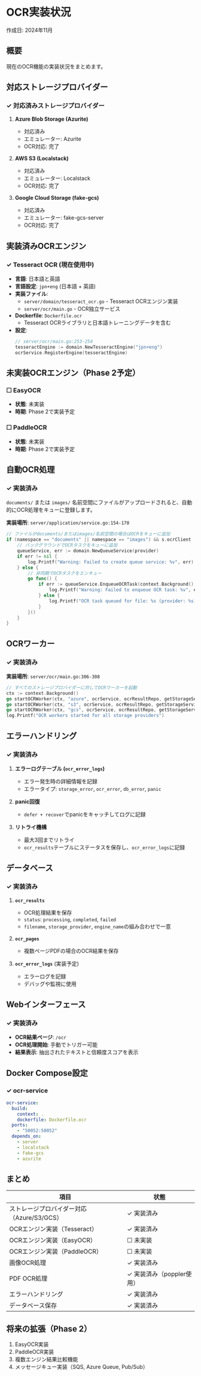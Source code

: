 # OCR実装状況

作成日: 2024年11月

## 概要

現在のOCR機能の実装状況をまとめます。

## 対応ストレージプロバイダー

### ✓ 対応済みストレージプロバイダー

1. **Azure Blob Storage (Azurite)**
   - 対応済み
   - エミュレーター: Azurite
   - OCR対応: 完了

2. **AWS S3 (Localstack)**
   - 対応済み
   - エミュレーター: Localstack
   - OCR対応: 完了

3. **Google Cloud Storage (fake-gcs)**
   - 対応済み
   - エミュレーター: fake-gcs-server
   - OCR対応: 完了

## 実装済みOCRエンジン

### ✓ Tesseract OCR (現在使用中)

- **言語**: 日本語と英語
- **言語設定**: `jpn+eng` (日本語 + 英語)
- **実装ファイル**: 
  - `server/domain/tesseract_ocr.go` - Tesseract OCRエンジン実装
  - `server/ocr/main.go` - OCR独立サービス
- **Dockerfile**: `Dockerfile.ocr`
  - Tesseract OCRライブラリと日本語トレーニングデータを含む
- **設定**: 
  ```go
  // server/ocr/main.go:253-254
  tesseractEngine := domain.NewTesseractEngine("jpn+eng")
  ocrService.RegisterEngine(tesseractEngine)
  ```

## 未実装OCRエンジン（Phase 2予定）

### ☐ EasyOCR
- **状態**: 未実装
- **時期**: Phase 2で実装予定

### ☐ PaddleOCR
- **状態**: 未実装
- **時期**: Phase 2で実装予定

## 自動OCR処理

### ✓ 実装済み

`documents/` または `images/` 名前空間にファイルがアップロードされると、自動的にOCR処理をキューに登録します。

**実装場所**: `server/application/service.go:154-170`

```go
// ファイルがdocuments/またはimages/名前空間の場合はOCRをキューに追加
if (namespace == "documents" || namespace == "images") && s.ocrClient != nil {
    // バックグラウンドでOCRタスクをキューに追加
    queueService, err := domain.NewQueueService(provider)
    if err != nil {
        log.Printf("Warning: Failed to create queue service: %v", err)
    } else {
        // 非同期でOCRタスクをエンキュー
        go func() {
            if err := queueService.EnqueueOCRTask(context.Background(), filename, provider); err != nil {
                log.Printf("Warning: Failed to enqueue OCR task: %v", err)
            } else {
                log.Printf("OCR task queued for file: %s (provider: %s)", filename, provider)
            }
        }()
    }
}
```

## OCRワーカー

### ✓ 実装済み

**実装場所**: `server/ocr/main.go:306-308`

```go
// すべてのストレージプロバイダーに対してOCRワーカーを起動
ctx := context.Background()
go startOCRWorker(ctx, "azure", ocrService, ocrResultRepo, getStorageService)
go startOCRWorker(ctx, "s3", ocrService, ocrResultRepo, getStorageService)
go startOCRWorker(ctx, "gcs", ocrService, ocrResultRepo, getStorageService)
log.Printf("OCR workers started for all storage providers")
```

## エラーハンドリング

### ✓ 実装済み

1. **エラーログテーブル (`ocr_error_logs`)**
   - エラー発生時の詳細情報を記録
   - エラータイプ: `storage_error`, `ocr_error`, `db_error`, `panic`

2. **panic回復**
   - `defer + recover`でpanicをキャッチしてログに記録

3. **リトライ機構**
   - 最大3回までリトライ
   - `ocr_results`テーブルにステータスを保存し、`ocr_error_logs`に記録

## データベース

### ✓ 実装済み

1. **`ocr_results`**
   - OCR処理結果を保存
   - `status`: `processing`, `completed`, `failed`
   - `filename`, `storage_provider`, `engine_name`の組み合わせで一意

2. **`ocr_pages`**
   - 複数ページPDFの場合のOCR結果を保存

3. **`ocr_error_logs`** (実装予定)
   - エラーログを記録
   - デバッグや監視に使用

## Webインターフェース

### ✓ 実装済み

- **OCR結果ページ**: `/ocr`
- **OCR処理開始**: 手動でトリガー可能
- **結果表示**: 抽出されたテキストと信頼度スコアを表示

## Docker Compose設定

### ✓ ocr-service

```yaml
ocr-service:
  build:
    context: .
    dockerfile: Dockerfile.ocr
  ports:
    - "50052:50052"
  depends_on:
    - server
    - localstack
    - fake-gcs
    - azurite
```

## まとめ

| 項目 | 状態 |
|------|------|
| ストレージプロバイダー対応（Azure/S3/GCS） | ✓ 実装済み |
| OCRエンジン実装（Tesseract） | ✓ 実装済み |
| OCRエンジン実装（EasyOCR） | ☐ 未実装 |
| OCRエンジン実装（PaddleOCR） | ☐ 未実装 |
| 画像OCR処理 | ✓ 実装済み |
| PDF OCR処理 | ✓ 実装済み（poppler使用） |
| エラーハンドリング | ✓ 実装済み |
| データベース保存 | ✓ 実装済み |

## 将来の拡張（Phase 2）

1. EasyOCR実装
2. PaddleOCR実装
3. 複数エンジン結果比較機能
4. メッセージキュー実装（SQS, Azure Queue, Pub/Sub）
